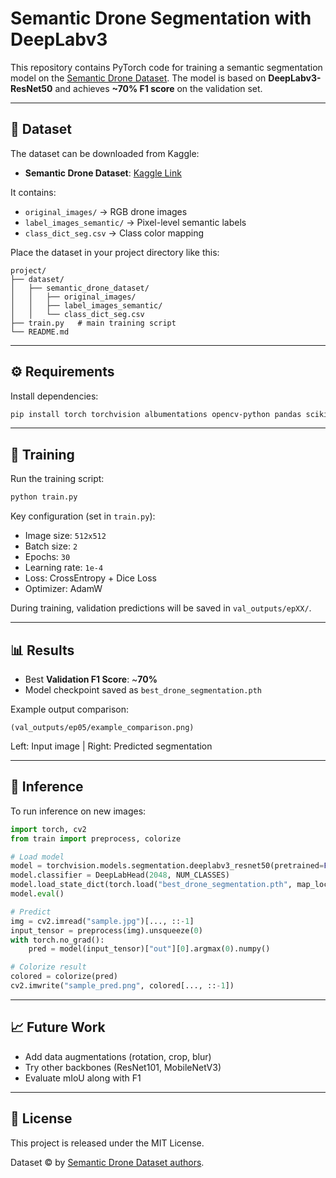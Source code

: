 # Semantic Drone Segmentation with DeepLabv3

This repository contains PyTorch code for training a semantic segmentation model on the [Semantic Drone Dataset](https://www.kaggle.com/datasets/bulentsiyah/semantic-drone-dataset). The model is based on **DeepLabv3-ResNet50** and achieves **\~70% F1 score** on the validation set.

---

## 📂 Dataset

The dataset can be downloaded from Kaggle:

* **Semantic Drone Dataset**: [Kaggle Link](https://www.kaggle.com/datasets/bulentsiyah/semantic-drone-dataset)

It contains:

* `original_images/` → RGB drone images
* `label_images_semantic/` → Pixel-level semantic labels
* `class_dict_seg.csv` → Class color mapping

Place the dataset in your project directory like this:

```
project/
├── dataset/
│   ├── semantic_drone_dataset/
│   │   ├── original_images/
│   │   ├── label_images_semantic/
│   │   └── class_dict_seg.csv
├── train.py   # main training script
└── README.md
```

---

## ⚙️ Requirements

Install dependencies:

```bash
pip install torch torchvision albumentations opencv-python pandas scikit-learn tqdm
```

---

## 🚀 Training

Run the training script:

```bash
python train.py
```

Key configuration (set in `train.py`):

* Image size: `512x512`
* Batch size: `2`
* Epochs: `30`
* Learning rate: `1e-4`
* Loss: CrossEntropy + Dice Loss
* Optimizer: AdamW

During training, validation predictions will be saved in `val_outputs/epXX/`.

---

## 📊 Results

* Best **Validation F1 Score**: \~**70%**
* Model checkpoint saved as `best_drone_segmentation.pth`

Example output comparison:

```
(val_outputs/ep05/example_comparison.png)
```

Left: Input image | Right: Predicted segmentation

---

## 🧪 Inference

To run inference on new images:

```python
import torch, cv2
from train import preprocess, colorize

# Load model
model = torchvision.models.segmentation.deeplabv3_resnet50(pretrained=False)
model.classifier = DeepLabHead(2048, NUM_CLASSES)
model.load_state_dict(torch.load("best_drone_segmentation.pth", map_location="cpu"))
model.eval()

# Predict
img = cv2.imread("sample.jpg")[..., ::-1]
input_tensor = preprocess(img).unsqueeze(0)
with torch.no_grad():
    pred = model(input_tensor)["out"][0].argmax(0).numpy()

# Colorize result
colored = colorize(pred)
cv2.imwrite("sample_pred.png", colored[..., ::-1])
```

---

## 📈 Future Work

* Add data augmentations (rotation, crop, blur)
* Try other backbones (ResNet101, MobileNetV3)
* Evaluate mIoU along with F1

---

## 📜 License

This project is released under the MIT License.

Dataset © by [Semantic Drone Dataset authors](https://www.kaggle.com/datasets/bulentsiyah/semantic-drone-dataset).
